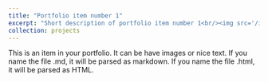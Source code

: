 ```yaml
---
title: "Portfolio item number 1"
excerpt: "Short description of portfolio item number 1<br/><img src='/images/profile.png'>"
collection: projects
---
```


This is an item in your portfolio. It can be have images or nice text. If you name the file .md, it will be parsed as markdown. If you name the file .html, it will be parsed as HTML. 

